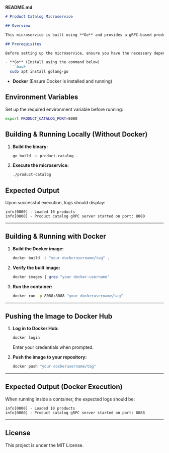 **README.md**
```md
# Product Catalog Microservice

## Overview

This microservice is built using **Go** and provides a gRPC-based product catalog service. The application is containerized using **Docker** to enable easy deployment.

## Prerequisites

Before setting up the microservice, ensure you have the necessary dependencies installed:

- **Go** (Install using the command below)
  ```bash
  sudo apt install golang-go
  ```
- **Docker** (Ensure Docker is installed and running)

## Environment Variables

Set up the required environment variable before running:
```bash
export PRODUCT_CATALOG_PORT=8080
```

## Building & Running Locally (Without Docker)

1. **Build the binary:**
   ```bash
   go build -o product-catalog .
   ```
2. **Execute the microservice:**
   ```bash
   ./product-catalog
   ```

## Expected Output

Upon successful execution, logs should display:
```
info[0000] - Loaded 10 products
info[0000] - Product catalog gRPC server started on port: 8080
```

---

## Building & Running with Docker

1. **Build the Docker image:**
   ```bash
   docker build -t "your dockerusername/tag" .
   ```
2. **Verify the built image:**
   ```bash
   docker images | grep "your docker-username"
   ```
3. **Run the container:**
   ```bash
   docker run -p 8088:8088 "your dockerusername/tag"
   ```

---

## Pushing the Image to Docker Hub

1. **Log in to Docker Hub:**
   ```bash
   docker login
   ```
   Enter your credentials when prompted.

2. **Push the image to your repository:**
   ```bash
   docker push "your dockerusername/tag"
   ```

---

## Expected Output (Docker Execution)

When running inside a container, the expected logs should be:

```
info[0000] - Loaded 10 products
info[0000] - Product catalog gRPC server started on port: 8088
```

---

## License

This project is under the MIT License.
```
